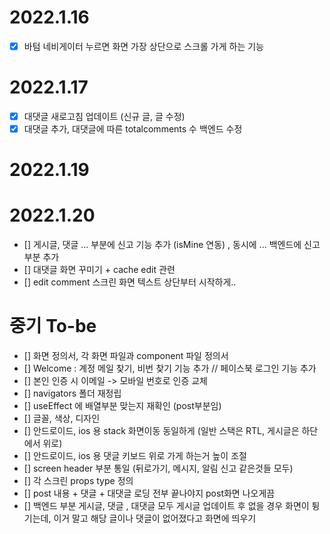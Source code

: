 # 2022.1.16

- [x] 바텀 네비게이터 누르면 화면 가장 상단으로 스크롤 가게 하는 기능

# 2022.1.17

- [x] 대댓글 새로고침 업데이트 (신규 글, 글 수정)
- [x] 대댓글 추가, 대댓글에 따른 totalcomments 수 백엔드 수정

# 2022.1.19

# 2022.1.20

- [] 게시글, 댓글 ... 부분에 신고 기능 추가 (isMine 연동) , 동시에 ... 백엔드에 신고 부분 추가
- [] 대댓글 화면 꾸미기 + cache edit 관련
- [] edit comment 스크린 화면 텍스트 상단부터 시작하게..

# 중기 To-be

- [] 화면 정의서, 각 화면 파일과 component 파일 정의서
- [] Welcome : 계정 메일 찾기, 비번 찾기 기능 추가 // 페이스북 로그인 기능 추가
- [] 본인 인증 시 이메일 -> 모바일 번호로 인증 교체
- [] navigators 폴더 재정립
- [] useEffect 에 배열부분 맞는지 재확인 (post부분임)
- [] 글꼴, 색상, 디자인
- [] 안드로이드, ios 용 stack 화면이동 동일하게 (일반 스택은 RTL, 게시글은 하단에서 위로)
- [] 안드로이드, ios 용 댓글 키보드 위로 가게 하는거 높이 조절
- [] screen header 부분 통일 (뒤로가기, 메시지, 알림 신고 같은것들 모두)
- [] 각 스크린 props type 정의
- [] post 내용 + 댓글 + 대댓글 로딩 전부 끝나야지 post화면 나오게끔
- [] 백엔드 부분 게시글, 댓글 , 대댓글 모두 게시글 업데이트 후 없을 경우 화면이 튕기는데, 이거 말고 해당 글이나 댓글이 없어졌다고 화면에 띄우기
